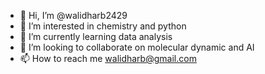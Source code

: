 - 👋 Hi, I’m @walidharb2429
- 👀 I’m interested in chemistry and python
- 🌱 I’m currently learning data analysis
- 💞️ I’m looking to collaborate on molecular dynamic and AI
- 📫 How to reach me walidharb@gmail.com

<!---
walidharb2429/walidharb2429 is a ✨ special ✨ repository because its `README.md` (this file) appears on your GitHub profile.
You can click the Preview link to take a look at your changes.
--->
